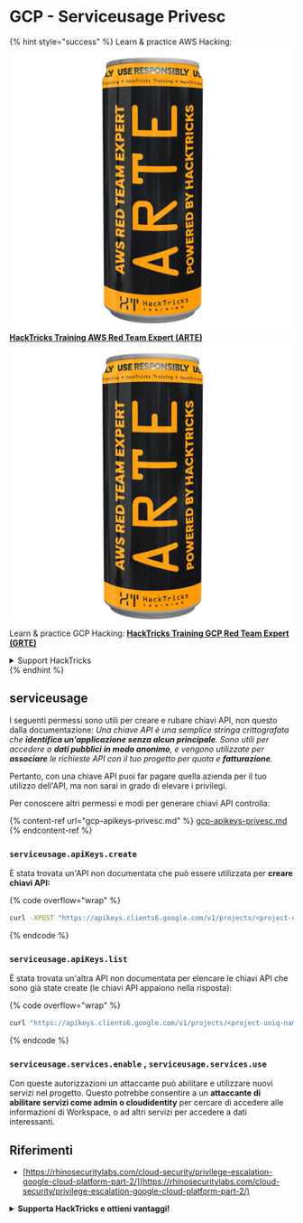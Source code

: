 # GCP - Serviceusage Privesc

{% hint style="success" %}
Learn & practice AWS Hacking:<img src="../../../.gitbook/assets/image (1) (1) (1).png" alt="" data-size="line">[**HackTricks Training AWS Red Team Expert (ARTE)**](https://training.hacktricks.xyz/courses/arte)<img src="../../../.gitbook/assets/image (1) (1) (1).png" alt="" data-size="line">\
Learn & practice GCP Hacking: <img src="../../../.gitbook/assets/image (2).png" alt="" data-size="line">[**HackTricks Training GCP Red Team Expert (GRTE)**<img src="../../../.gitbook/assets/image (2).png" alt="" data-size="line">](https://training.hacktricks.xyz/courses/grte)

<details>

<summary>Support HackTricks</summary>

* Check the [**subscription plans**](https://github.com/sponsors/carlospolop)!
* **Join the** 💬 [**Discord group**](https://discord.gg/hRep4RUj7f) or the [**telegram group**](https://t.me/peass) or **follow** us on **Twitter** 🐦 [**@hacktricks\_live**](https://twitter.com/hacktricks_live)**.**
* **Share hacking tricks by submitting PRs to the** [**HackTricks**](https://github.com/carlospolop/hacktricks) and [**HackTricks Cloud**](https://github.com/carlospolop/hacktricks-cloud) github repos.

</details>
{% endhint %}

## serviceusage

I seguenti permessi sono utili per creare e rubare chiavi API, non questo dalla documentazione: _Una chiave API è una semplice stringa crittografata che **identifica un'applicazione senza alcun principale**. Sono utili per accedere a **dati pubblici in modo anonimo**, e vengono utilizzate per **associare** le richieste API con il tuo progetto per quota e **fatturazione**._

Pertanto, con una chiave API puoi far pagare quella azienda per il tuo utilizzo dell'API, ma non sarai in grado di elevare i privilegi.

Per conoscere altri permessi e modi per generare chiavi API controlla:

{% content-ref url="gcp-apikeys-privesc.md" %}
[gcp-apikeys-privesc.md](gcp-apikeys-privesc.md)
{% endcontent-ref %}

### `serviceusage.apiKeys.create`

È stata trovata un'API non documentata che può essere utilizzata per **creare chiavi API:**

{% code overflow="wrap" %}
```bash
curl -XPOST "https://apikeys.clients6.google.com/v1/projects/<project-uniq-name>/apiKeys?access_token=$(gcloud auth print-access-token)"
```
{% endcode %}

### `serviceusage.apiKeys.list`

È stata trovata un'altra API non documentata per elencare le chiavi API che sono già state create (le chiavi API appaiono nella risposta):

{% code overflow="wrap" %}
```bash
curl "https://apikeys.clients6.google.com/v1/projects/<project-uniq-name>/apiKeys?access_token=$(gcloud auth print-access-token)"
```
{% endcode %}

### **`serviceusage.services.enable`** , **`serviceusage.services.use`**

Con queste autorizzazioni un attaccante può abilitare e utilizzare nuovi servizi nel progetto. Questo potrebbe consentire a un **attaccante di abilitare servizi come admin o cloudidentity** per cercare di accedere alle informazioni di Workspace, o ad altri servizi per accedere a dati interessanti.

## **Riferimenti**

* [https://rhinosecuritylabs.com/cloud-security/privilege-escalation-google-cloud-platform-part-2/](https://rhinosecuritylabs.com/cloud-security/privilege-escalation-google-cloud-platform-part-2/)

<details>

<summary><strong>Supporta HackTricks e ottieni vantaggi!</strong></summary>

Lavori in una **società di cybersecurity**? Vuoi vedere la tua **azienda pubblicizzata in HackTricks**? o vuoi avere accesso alla **versione più recente del PEASS o scaricare HackTricks in PDF**? Controlla i [**Piani di Abbonamento**](https://github.com/sponsors/carlospolop)!

Scopri [**La Famiglia PEASS**](https://opensea.io/collection/the-peass-family), la nostra collezione esclusiva di [**NFT**](https://opensea.io/collection/the-peass-family)

Ottieni il [**merch ufficiale di PEASS & HackTricks**](https://peass.creator-spring.com)

**Unisciti al** [**💬**](https://emojipedia.org/speech-balloon/) [**gruppo Discord**](https://discord.gg/hRep4RUj7f) o al [**gruppo telegram**](https://t.me/peass) o **seguimi** su **Twitter** [**🐦**](https://github.com/carlospolop/hacktricks/tree/7af18b62b3bdc423e11444677a6a73d4043511e9/\[https:/emojipedia.org/bird/README.md)[**@carlospolopm**](https://twitter.com/carlospolopm)**.**

**Condividi i tuoi trucchi di hacking inviando PR al** [**repo github di hacktricks**](https://github.com/carlospolop/hacktricks)\*\*\*\*

**.**

</details>
